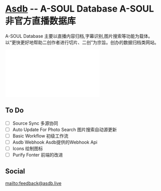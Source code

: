 # [Asdb](https://asdb.live) -- A-SOUL Database  A-SOUL 非官方直播数据库 

A-SOUL Database 主要以直播内容归档,字幕识别,图片搜索等功能为载体。  
以“更快更好地帮助二创作者进行切片、二创”为宗旨。创办的数据归档类网站。    

<iframe src="asdb.live" scrolling="no" border="0" frameborder="no" framespacing="0" allowfullscreen="true"> </iframe>

## To Do
 - [ ] Source Sync 多源协同
 - [ ] Auto Update For Photo Search 图片搜索自动源更新
 - [ ] Basic Workflow 初级工作流
 - [ ] Asdb Webhook Asdb提供的Webhook Api
 - [ ] Icons 绘制图标
 - [ ] Purify Fonter 前端的改进

## Social
<mailto:feedback@asdb.live>
